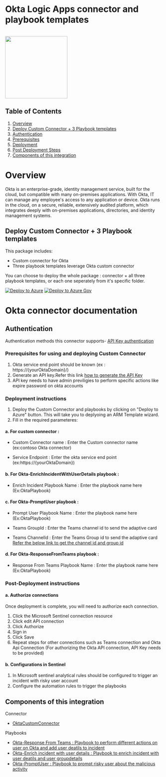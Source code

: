 # Okta Logic Apps connector and playbook templates

<br>
<img src="https://www.okta.com/sites/default/files/Okta_Logo_BrightBlue_Medium-thumbnail.png" width = 200>
<br>

## Table of Contents

1. [Overview](#overview)
1. [Deploy Custom Connector + 3 Playbook templates](#deployall)
1. [Authentication](#importantnotes)
1. [Prerequisites](#prerequisites)
1. [Deployment](#deployment)
1. [Post Deployment Steps](#postdeployment)
1. [Components of this integration](#components)


<a name="overview">

# Overview

Okta is an enterprise-grade, identity management service, built for the cloud, but compatible with many on-premises applications. 
With Okta, IT can manage any employee's access to any application or device. Okta runs in the cloud, on a secure, reliable, extensively audited platform, which integrates deeply with on-premises applications, directories, and identity management systems.

## Deploy Custom Connector + 3 Playbook templates
This package includes:
* Custom connector for Okta
* Three playbook templates leverage Okta custom connector

You can choose to deploy the whole package : connector + all three playbook templates, or each one seperately from it's specific folder.

[![Deploy to Azure](https://aka.ms/deploytoazurebutton)](https://portal.azure.com/#create/Microsoft.Template/uri/https%3A%2F%2Fraw.githubusercontent.com%2FAzure%2FAzure-Sentinel%2Fmaster%2FPlaybooks%2FOkta%2Fazuredeploy.json)
[![Deploy to Azure Gov](https://aka.ms/deploytoazuregovbutton)](https://portal.azure.us/#create/Microsoft.Template/uri/https%3A%2F%2Fraw.githubusercontent.com%2FAzure%2FAzure-Sentinel%2Fmaster%2FPlaybooks%2FOkta%2Fazuredeploy.json)



# Okta connector documentation 

<a name="authentication">

## Authentication
Authentication methods this connector supports- [API Key authentication](https://developer.okta.com/docs/reference/api/authn/)

<a name="prerequisites">

### Prerequisites for using and deploying Custom Connector
1. Okta service end point should be known (ex : https://{yourOktaDomain}/)
2. Generate an API key.Refer this link [ how to generate the API Key](https://developer.okta.com/docs/guides/create-an-api-token/overview/)
3. API key needs to have admin previligies to perform specific actions like expire password on okta accounts


<a name="deployment">

### Deployment instructions 
1. Deploy the Custom Connector and playbooks by clicking on "Deploy to Azure" button. This will take you to deplyoing an ARM Template wizard.
2. Fill in the required parameteres:

#### a. For custom connector :

* Custom Connector name : Enter the Custom connector name (ex:contoso Okta connector)

* Service Endpoint : Enter the okta service end point (ex:https://{yourOktaDomain})
    
#### b. For Okta-EnrichIncidentWithUserDetails playbook :

* Enrich Incident Playbook Name : Enter the playbook name here (Ex:OktaPlaybook)
    
#### c. For Okta-PromptUser playbook :

* Prompt User Playbook Name : Enter the playbook name here (Ex:OktaPlaybook)

* Teams GroupId : Enter the Teams channel id to send the adaptive card

* Teams ChannelId : Enter the Teams Group id to send the adaptive card
    [Refer the below link to get the channel id and group id](https://docs.microsoft.com/powershell/module/teams/get-teamchannel?view=teams-ps)

#### d. For Okta-ResponseFromTeams playbook :

 * Response From Teams Playbook Name : Enter the playbook name here (Ex:OktaPlaybook)
 

<a name="postdeployment">

### Post-Deployment instructions 
#### a. Authorize connections
Once deployment is complete, you will need to authorize each connection.
1.	Click the Microsoft Sentinel connection resource
2.	Click edit API connection
3.	Click Authorize
4.	Sign in
5.	Click Save
6.	Repeat steps for other connections such as Teams connection and Okta Api  Connection (For authorizing the Okta API connection, API Key needs to be provided)
#### b. Configurations in Sentinel
1. In Microsoft sentinel analytical rules should be configured to trigger an incident with risky user account 
2. Configure the automation rules to trigger the playbooks


<a name="components">

##  Components of this integration

 Connector
* [OktaCustomConnector](https://github.com/Azure/Azure-Sentinel/tree/master/Solutions/Okta%20Single%20Sign-On/Playbooks/OktaCustomConnector)

Playbooks
* [Okta-Response From Teams : Playbook to perform different actions on user on Okta and add user deatils to incident](https://github.com/Azure/Azure-Sentinel/tree/master/Solutions/Okta%20Single%20Sign-On/Playbooks/OktaPlaybooks/Okta-EnrichIncidentWithUserDetails)
* [Okta-Enrich incident with user details : Playbook to enrich incident with user deatils and user groupdetails ](https://github.com/Azure/Azure-Sentinel/tree/master/Solutions/Okta%20Single%20Sign-On/Playbooks/OktaPlaybooks/Okta-EnrichIncidentWithUserDetails)
* [Okta-PromptUser : Playbook to prompt risky user about the malicious activity](https://github.com/Azure/Azure-Sentinel/tree/master/Solutions/Okta%20Single%20Sign-On/Playbooks/OktaPlaybooks/Okta-PromptUser)



